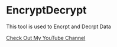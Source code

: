 # EncryptDecrypt
This tool is used to Encrpt and Decrpt Data



<a href="https://youtu.be/y0ccclPYOSo">Check Out My YouTube Channel</a>
